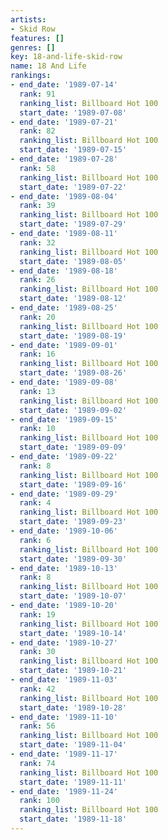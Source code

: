 ```yaml
---
artists:
- Skid Row
features: []
genres: []
key: 18-and-life-skid-row
name: 18 And Life
rankings:
- end_date: '1989-07-14'
  rank: 91
  ranking_list: Billboard Hot 100
  start_date: '1989-07-08'
- end_date: '1989-07-21'
  rank: 82
  ranking_list: Billboard Hot 100
  start_date: '1989-07-15'
- end_date: '1989-07-28'
  rank: 58
  ranking_list: Billboard Hot 100
  start_date: '1989-07-22'
- end_date: '1989-08-04'
  rank: 39
  ranking_list: Billboard Hot 100
  start_date: '1989-07-29'
- end_date: '1989-08-11'
  rank: 32
  ranking_list: Billboard Hot 100
  start_date: '1989-08-05'
- end_date: '1989-08-18'
  rank: 26
  ranking_list: Billboard Hot 100
  start_date: '1989-08-12'
- end_date: '1989-08-25'
  rank: 20
  ranking_list: Billboard Hot 100
  start_date: '1989-08-19'
- end_date: '1989-09-01'
  rank: 16
  ranking_list: Billboard Hot 100
  start_date: '1989-08-26'
- end_date: '1989-09-08'
  rank: 13
  ranking_list: Billboard Hot 100
  start_date: '1989-09-02'
- end_date: '1989-09-15'
  rank: 10
  ranking_list: Billboard Hot 100
  start_date: '1989-09-09'
- end_date: '1989-09-22'
  rank: 8
  ranking_list: Billboard Hot 100
  start_date: '1989-09-16'
- end_date: '1989-09-29'
  rank: 4
  ranking_list: Billboard Hot 100
  start_date: '1989-09-23'
- end_date: '1989-10-06'
  rank: 6
  ranking_list: Billboard Hot 100
  start_date: '1989-09-30'
- end_date: '1989-10-13'
  rank: 8
  ranking_list: Billboard Hot 100
  start_date: '1989-10-07'
- end_date: '1989-10-20'
  rank: 19
  ranking_list: Billboard Hot 100
  start_date: '1989-10-14'
- end_date: '1989-10-27'
  rank: 30
  ranking_list: Billboard Hot 100
  start_date: '1989-10-21'
- end_date: '1989-11-03'
  rank: 42
  ranking_list: Billboard Hot 100
  start_date: '1989-10-28'
- end_date: '1989-11-10'
  rank: 56
  ranking_list: Billboard Hot 100
  start_date: '1989-11-04'
- end_date: '1989-11-17'
  rank: 74
  ranking_list: Billboard Hot 100
  start_date: '1989-11-11'
- end_date: '1989-11-24'
  rank: 100
  ranking_list: Billboard Hot 100
  start_date: '1989-11-18'
---
```


